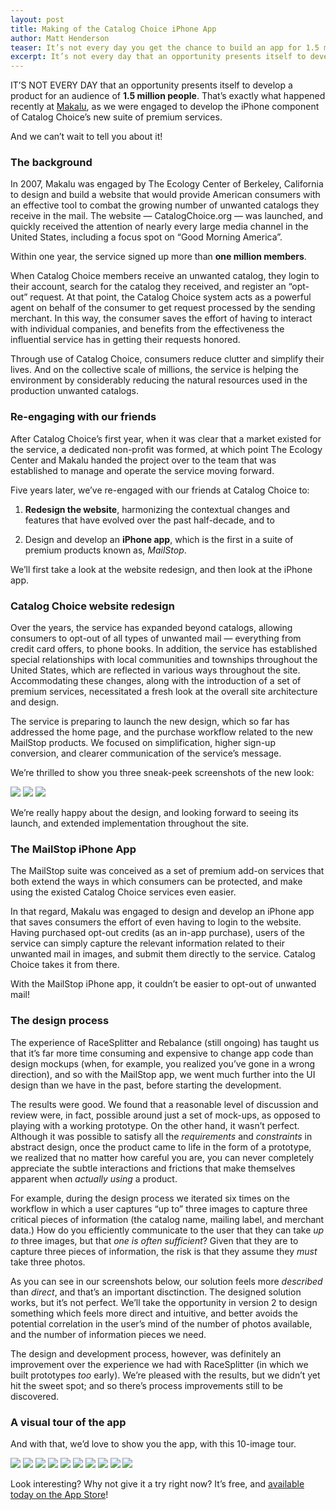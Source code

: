```yaml
---
layout: post
title: Making of the Catalog Choice iPhone App
author: Matt Henderson
teaser: It’s not every day you get the chance to build an app for 1.5 million people.
excerpt: It’s not every day that an opportunity presents itself to develop a product for an audience of **1.5 million people**. That’s exactly what happened recently at [Makalu](http://makaluinc.com), as we were engaged to develop the iPhone component of Catalog Choice’s new suite of premium services. 
---
```


IT’S NOT EVERY DAY that an opportunity presents itself to develop a product for an audience of **1.5 million people**. That’s exactly what happened recently at [Makalu](http://makaluinc.com), as we were engaged to develop the iPhone component of Catalog Choice’s new suite of premium services. 

And we can’t wait to tell you about it!

### The background

In 2007, Makalu was engaged by The Ecology Center of Berkeley, California to design and build a website that would provide American consumers with an effective tool to combat the growing number of unwanted catalogs they receive in the mail. The website — CatalogChoice.org — was launched, and quickly received the attention of nearly every large media channel in the United States, including a  focus spot on “Good Morning America”. 

Within one year, the service signed up more than **one million members**.

When Catalog Choice members receive an unwanted catalog, they login to their account, search for the catalog they received, and register an “opt-out” request. At that point, the Catalog Choice system acts as a powerful agent on behalf of the consumer to get request processed by the sending merchant. In this way, the consumer saves the effort of having to interact with individual companies, and benefits from the effectiveness the influential service has in getting their requests honored.

Through use of Catalog Choice, consumers reduce clutter and simplify their lives. And on the collective scale of millions, the service is helping the environment by considerably reducing the natural resources used in the production unwanted catalogs.

### Re-engaging with our friends

After Catalog Choice’s first year, when it was clear that a market existed for the service, a dedicated non-profit was formed, at which point The Ecology Center and Makalu handed the project over to the team that was established to manage and operate the service moving forward.

Five years later, we’ve re-engaged with our friends at Catalog Choice to:

1. **Redesign the website**, harmonizing the contextual changes and features that have evolved over the past half-decade, and to

2. Design and develop an **iPhone app**, which is the first in a suite of premium products known as, *MailStop*.

We’ll first take a look at the website redesign, and then look at the iPhone app.

### Catalog Choice website redesign

Over the years, the service has expanded beyond catalogs, allowing consumers to opt-out of all types of unwanted mail — everything from credit card offers, to phone books. In addition, the service has established special relationships with local communities and townships throughout the United States, which are reflected in various ways throughout the site. Accommodating these changes, along with the introduction of a set of premium services, necessitated a fresh look at the overall site architecture and design.

The service is preparing to launch the new design, which so far has addressed the home page, and the purchase workflow related to the new MailStop products. We focused on simplification, higher sign-up conversion, and clearer communication of the service’s message.

We’re thrilled to show you three sneak-peek screenshots of the new look:

<img src="http://thisux.com/content/images/makalu/catalogchoice/web-01.png">

<img src="http://thisux.com/content/images/makalu/catalogchoice/web-02.png">

<img src="http://thisux.com/content/images/makalu/catalogchoice/web-03.png">

We’re really happy about the design, and looking forward to seeing its launch, and extended implementation throughout the site.

### The MailStop iPhone App

The MailStop suite was conceived as a set of premium add-on services that both extend the ways in which consumers can be protected, and make using the existed Catalog Choice services even easier.

In that regard, Makalu was engaged to design and develop an iPhone app that saves consumers the effort of even having to login to the website. Having purchased opt-out credits (as an in-app purchase), users of the service can simply capture the relevant information related to their unwanted mail in images, and submit them directly to the service. Catalog Choice takes it from there. 

With the MailStop iPhone app, it couldn’t be easier to opt-out of unwanted mail!

### The design process

The experience of RaceSplitter and Rebalance (still ongoing) has taught us that it’s far more time consuming and expensive to change app code than design mockups (when, for example, you realized you’ve gone in a wrong direction), and so with the MailStop app, we went much further into the UI design than we have in the past, before starting the development.

The results were good. We found that a reasonable level of discussion and review were, in fact, possible around just a set of mock-ups, as opposed to playing with a working prototype. On the other hand, it wasn’t perfect. Although it was possible to satisfy all the *requirements* and *constraints* in abstract design, once the product came to life in the form of a prototype, we realized that no matter how careful you are, you can never completely appreciate the subtle interactions and frictions that make themselves apparent when *actually using* a product.

For example, during the design process we iterated six times on the workflow in which a user captures “up to” three images to capture three critical pieces of information (the catalog name, mailing label, and merchant data.) How do you efficiently communicate to the user that they can take *up to* three images, but that *one is often sufficient*? Given that they are to capture three pieces of information, the risk is that they assume they *must* take three photos.

As you can see in our screenshots below, our solution feels more *described* than *direct*, and that’s an important disctinction. The designed solution works, but it’s not perfect. We’ll take the opportunity in version 2 to design something which feels more direct and intuitive, and better avoids the potential correlation in the user’s mind of the number of photos available, and the number of information pieces we need.

The design and development process, however, was definitely an improvement over the experience we had with RaceSplitter (in which we built prototypes *too* early). We’re pleased with the results, but we didn’t yet hit the sweet spot; and so there’s process improvements still to be discovered.

### A visual tour of the app

And with that, we’d love to show you the app, with this 10-image tour.

<img src="http://thisux.com/content/images/makalu/catalogchoice/iphone-01.png">

<img src="http://thisux.com/content/images/makalu/catalogchoice/iphone-02.png">

<img src="http://thisux.com/content/images/makalu/catalogchoice/iphone-03.png">

<img src="http://thisux.com/content/images/makalu/catalogchoice/iphone-04.png">

<img src="http://thisux.com/content/images/makalu/catalogchoice/iphone-05.png">

<img src="http://thisux.com/content/images/makalu/catalogchoice/iphone-06.png">

<img src="http://thisux.com/content/images/makalu/catalogchoice/iphone-07.png">

<img src="http://thisux.com/content/images/makalu/catalogchoice/iphone-08.png">

<img src="http://thisux.com/content/images/makalu/catalogchoice/iphone-09.png">

<img src="http://thisux.com/content/images/makalu/catalogchoice/iphone-10.png">

Look interesting? Why not give it a try right now? It’s free, and [available today on the App Store](http://bit.ly/mailstopapp)!